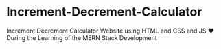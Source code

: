 # Increment-Decrement-Calculator
Increment Decrement Calculator Website using HTML and CSS and JS ❤️ During the Learning of the MERN Stack Development
